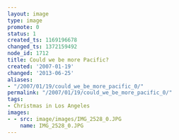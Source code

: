 ```yaml
---
layout: image
type: image
promote: 0
status: 1
created_ts: 1169196678
changed_ts: 1372159492
node_id: 1712
title: Could we be more Pacific?
created: '2007-01-19'
changed: '2013-06-25'
aliases:
- "/2007/01/19/could_we_be_more_pacific_0/"
permalink: "/2007/01/19/could_we_be_more_pacific_0/"
tags:
- Christmas in Los Angeles
images:
- - src: image/images/IMG_2528_0.JPG
    name: IMG_2528_0.JPG
---
```


